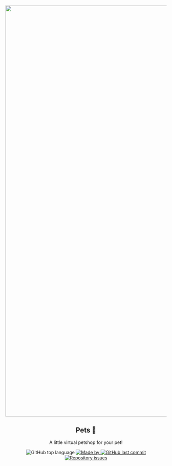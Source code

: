 <h1 align="center">
<img width="1280" alt="pets-banner" src="https://user-images.githubusercontent.com/101757815/218228737-14a20252-6c70-4d15-a7e1-b521299dc35b.png">
</h1>

<h2 align="center">
  Pets 🐶
</h2>

<p align="center">A little virtual petshop for your pet!</p>

<p align="center">
  <img alt="GitHub top language" src="https://img.shields.io/github/languages/top/vander115/pets?color=%23FF750B">

  <a href="https://www.linkedin.com/in/matheralvs/" target="_blank" rel="noopener noreferrer">
    <img alt="Made by" src="https://img.shields.io/badge/made%20by-matheus-7844e9">
  </a>
  
  <a href="https://github.com/matheralvs/todo-list/commits/main">
    <img alt="GitHub last commit" src="https://img.shields.io/github/last-commit/vander115/pets?color=%237844e9">
  </a>

  <a href="https://github.com/matheralvs/todo-list/issues">
    <img alt="Repository issues" src="https://img.shields.io/github/issues/matheralvs/todo-list?color=%237844e9">
  </a>
</p>

